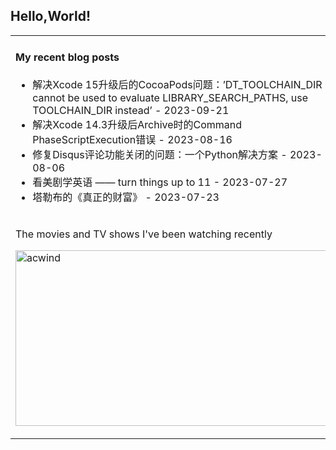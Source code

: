 ## Hello,World!

<style>
    a {
  text-decoration: none;
}

a:hover {
  text-decoration: underline; 
}
</style>

<table width="95%">
<tr>
<td valign="top"  colspan="2">

#### <a href="https://blog.animesdata.com" target="_blank">My recent blog posts</a>

<!-- blog starts -->
* <a href='https://blog.acwinds.com/%E7%BC%96%E7%A8%8B%E4%BA%BA%E7%94%9F/2023/09/21/DT_TOOLCHAIN_DIR-error.html' target='_blank'>解决Xcode 15升级后的CocoaPods问题：’DT_TOOLCHAIN_DIR cannot be used to evaluate LIBRARY_SEARCH_PATHS, use TOOLCHAIN_DIR instead’</a> - 2023-09-21
* <a href='https://blog.acwinds.com/%E7%BC%96%E7%A8%8B%E4%BA%BA%E7%94%9F/2023/08/16/Command_PhaseScriptExecution_failed_with_a_nonzero_exit_code.html' target='_blank'>解决Xcode 14.3升级后Archive时的Command PhaseScriptExecution错误</a> - 2023-08-16
* <a href='https://blog.acwinds.com/%E7%BC%96%E7%A8%8B%E4%BA%BA%E7%94%9F/2023/08/06/disqus-Comments-for-this-thread-are-now-closed.html' target='_blank'>修复Disqus评论功能关闭的问题：一个Python解决方案</a> - 2023-08-06
* <a href='https://blog.acwinds.com/%E7%BE%8E%E5%89%A7%E7%AC%94%E8%AE%B0/2023/07/27/turn-things-up-to-11.html' target='_blank'>看美剧学英语 —— turn things up to 11</a> - 2023-07-27
* <a href='https://blog.acwinds.com/%E5%BF%83%E6%83%85%E9%9A%8F%E7%AC%94/2023/07/23/true-wealth.html' target='_blank'>塔勒布的《真正的财富》</a> - 2023-07-23
<!-- blog ends -->
</td>

</tr>

<tr>
    <td colspan="2">
        <p>The movies and TV shows I've been watching recently</p>
        <p>
            <a target="_blank" href="https://trakt.tv/users/acwind">
                <img width="500" height="281" alt="acwind" src="https://widgets.trakt.tv/users/1f712e5c320ac20984774069f2b6daa7/watched/fanart2@2x.jpg" />
            </a>
        </p>
    </td>
</tr>
  
</table>
